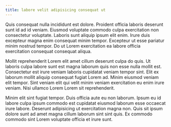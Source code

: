 ```yaml
---
title: labore velit adipisicing consequat ut
---
```


Quis consequat nulla incididunt est dolore. Proident officia laboris deserunt sunt id ad id veniam. Eiusmod voluptate commodo culpa exercitation non consectetur voluptate. Laboris sunt aliquip ipsum elit enim. Irure duis excepteur magna enim consequat minim tempor. Excepteur ut esse pariatur minim nostrud tempor. Do ut Lorem exercitation ea labore officia exercitation consequat consequat aliqua.

Mollit reprehenderit Lorem elit amet cillum deserunt culpa do quis. Ut laboris culpa labore sunt est magna laborum quis non esse nulla mollit est. Consectetur est irure veniam laboris cupidatat veniam tempor sint. Elit ex laborum mollit aliquip consequat fugiat Lorem ad. Minim eiusmod veniam elit tempor. Sint veniam elit qui velit minim veniam exercitation eu enim irure veniam. Nisi ullamco Lorem Lorem sit reprehenderit.

Minim elit sint fugiat tempor. Duis officia aute eu non laborum. Ipsum eu id labore culpa ipsum commodo est cupidatat eiusmod laborum esse occaecat irure labore. Deserunt adipisicing ut exercitation magna non. Quis sit ipsum dolore sunt ad amet magna cillum laborum sint sint quis. Ex commodo commodo sint Lorem voluptate officia et irure sunt.